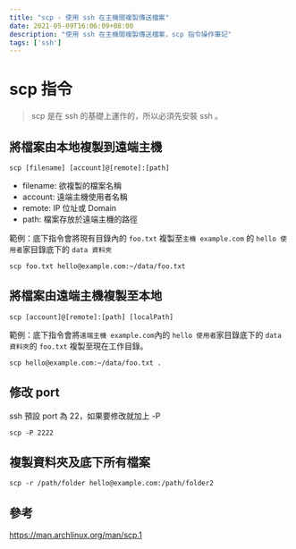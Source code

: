 ```yaml
---
title: "scp - 使用 ssh 在主機間複製傳送檔案"
date: 2021-05-09T16:06:09+08:00
description: "使用 ssh 在主機間複製傳送檔案，scp 指令操作筆記"
tags: ['ssh']
---
```

# scp 指令
> scp 是在 ssh 的基礎上運作的，所以必須先安裝 ssh 。

## 將檔案由本地複製到遠端主機
```
scp [filename] [account]@[remote]:[path]
```
- filename: 欲複製的檔案名稱
- account: 遠端主機使用者名稱
- remote: IP 位址或 Domain
- path: 檔案存放於遠端主機的路徑

範例：底下指令會將現有目錄內的 `foo.txt` 複製至`主機 example.com` 的 `hello 使用者`家目錄底下的 `data 資料夾`
```
scp foo.txt hello@example.com:~/data/foo.txt
```

## 將檔案由遠端主機複製至本地
```
scp [account]@[remote]:[path] [localPath]
```
範例：底下指令會將`遠端主機 example.com`內的 `hello 使用者`家目錄底下的 `data 資料夾`的 `foo.txt` 複製至現在工作目錄。 
```
scp hello@example.com:~/data/foo.txt .
```

## 修改 port
ssh 預設 port 為 22，如果要修改就加上 -P
```
scp -P 2222
```

## 複製資料夾及底下所有檔案
```
scp -r /path/folder hello@example.com:/path/folder2
```

## 參考
https://man.archlinux.org/man/scp.1